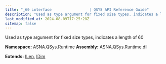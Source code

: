 ```yaml
---
title: "_60 interface                 | QSYS API Reference Guide"
description: "Used as type argument for fixed size types, indicates a length of 60  "
last_modified_at: 2024-08-09T17:25:28Z
sitemap: false
---
```


Used as type argument for fixed size types, indicates a length of 60 

**Namespace:** ASNA.QSys.Runtime
**Assembly:** ASNA.QSys.Runtime.dll

**Extends:** [ILen](/reference/runtime/qsys-runtime/i-len.html), [IDim](/reference/runtime/qsys-runtime/i-dim.html)
<br>
<br>

